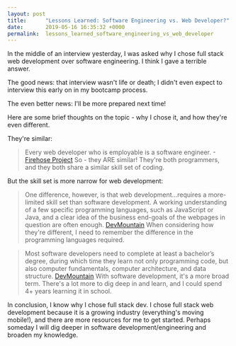 ```yaml
---
layout: post
title:      "Lessons Learned: Software Engineering vs. Web Developer?"
date:       2019-05-16 16:35:32 +0000
permalink:  lessons_learned_software_engineering_vs_web_developer
---
```



In the middle of an interview yesterday, I was asked why I chose full stack web development over software engineering. I think I gave a terrible answer.

The good news: that interview wasn't life or death; I didn't even expect to interview this early on in my bootcamp process. 

The even better news: I'll be more prepared next time!

Here are some brief thoughts on the topic - why I chose it, and how they're even different.


They're similar:
> Every web developer who is employable is a software engineer. -[Firehose Project](http://blog.thefirehoseproject.com/posts/software-engineer-vs-web-developer/)
So - they ARE similar! They're both programmers, and they both share a similar skill set of coding.

But the skill set is more narrow for web development:
> One difference, however, is that web development...requires a more-limited skill set than software development. A working understanding of a few specific programming languages, such as JavaScript or Java, and a clear idea of the business end-goals of the webpages in question are often enough. [DevMountain](http://https://blog.devmountain.com/web-development-vs-software-development-which-is-the-better-career-choice/)
When considering how they're different, I need to remember the difference in the programming languages required. 

>  Most software developers need to complete at least a bachelor’s degree, during which time they learn not only programming code, but also computer fundamentals, computer architecture, and data structure. [DevMountain](https://blog.devmountain.com/web-development-vs-software-development-which-is-the-better-career-choice/)
With software development, it's a more broad term. There's a lot more to dig deep in and learn, and I could spend 4+ years learning it in school.


In conclusion, I know why I chose full stack dev. I chose full stack web development because it is a growing industry (everything's moving mobile!), and there are more resources for me to get started. 
Perhaps someday I will dig deeper in software development/engineering and broaden my knowledge.


